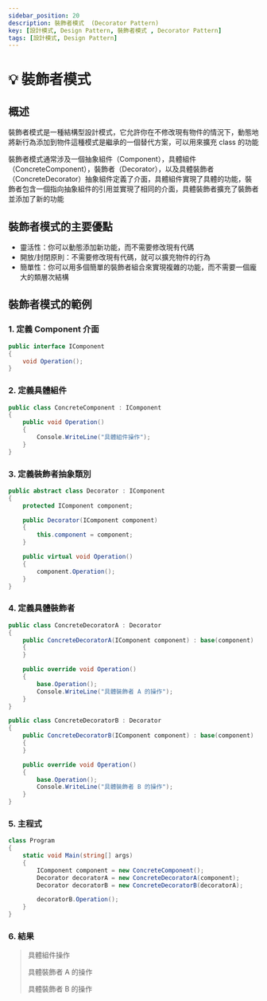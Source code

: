 ```yaml
---
sidebar_position: 20
description: 裝飾者模式  (Decorator Pattern) 
key: [設計模式, Design Pattern, 裝飾者模式 , Decorator Pattern]
tags: [設計模式, Design Pattern]
---
```


# 💡 裝飾者模式

## 概述

裝飾者模式是一種結構型設計模式，它允許你在不修改現有物件的情況下，動態地將新行為添加到物件這種模式是繼承的一個替代方案，可以用來擴充 class 的功能

裝飾者模式通常涉及一個抽象組件（Component），具體組件（ConcreteComponent），裝飾者（Decorator），以及具體裝飾者（ConcreteDecorator）抽象組件定義了介面，具體組件實現了具體的功能，裝飾者包含一個指向抽象組件的引用並實現了相同的介面，具體裝飾者擴充了裝飾者並添加了新的功能

## 裝飾者模式的主要優點

- 靈活性：你可以動態添加新功能，而不需要修改現有代碼
- 開放/封閉原則：不需要修改現有代碼，就可以擴充物件的行為
- 簡單性：你可以用多個簡單的裝飾者組合來實現複雜的功能，而不需要一個龐大的類層次結構

## 裝飾者模式的範例

### 1. 定義 Component 介面

```csharp
public interface IComponent
{
    void Operation();
}
```

### 2. 定義具體組件

```csharp
public class ConcreteComponent : IComponent
{
    public void Operation()
    {
        Console.WriteLine("具體組件操作");
    }
}
```

### 3. 定義裝飾者抽象類別

```csharp
public abstract class Decorator : IComponent
{
    protected IComponent component;

    public Decorator(IComponent component)
    {
        this.component = component;
    }

    public virtual void Operation()
    {
        component.Operation();
    }
}
```

### 4. 定義具體裝飾者

```csharp
public class ConcreteDecoratorA : Decorator
{
    public ConcreteDecoratorA(IComponent component) : base(component)
    {
    }

    public override void Operation()
    {
        base.Operation();
        Console.WriteLine("具體裝飾者 A 的操作");
    }
}
```

```csharp
public class ConcreteDecoratorB : Decorator
{
    public ConcreteDecoratorB(IComponent component) : base(component)
    {
    }

    public override void Operation()
    {
        base.Operation();
        Console.WriteLine("具體裝飾者 B 的操作");
    }
}
```

### 5. 主程式

```csharp
class Program
{
    static void Main(string[] args)
    {
        IComponent component = new ConcreteComponent();
        Decorator decoratorA = new ConcreteDecoratorA(component);
        Decorator decoratorB = new ConcreteDecoratorB(decoratorA);

        decoratorB.Operation();
    }
}
```

### 6. 結果

> 具體組件操作
>
> 具體裝飾者 A 的操作
>
> 具體裝飾者 B 的操作

